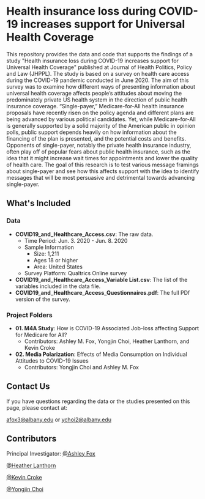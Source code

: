 # Health insurance loss during COVID-19 increases support for Universal Health Coverage

This repository provides the data and code that supports the findings of a study "Health insurance loss during COVID-19 increases support for Universal Health Coverage" published at Journal of Health Politics, Policy and Law (JHPPL). The study is based on a survey on health care access during the COVID-19 pandemic conducted in June 2020. The aim of this survey was to examine how different ways of presenting information about universal health coverage affects people’s attitudes about moving the predominately private US health system in the direction of public health insurance coverage. “Single-payer,” Medicare-for-All health insurance proposals have recently risen on the policy agenda and different plans are being advanced by various political candidates. Yet, while Medicare-for-All is generally supported by a solid majority of the American public in opinion polls, public support depends heavily on how information about the financing of the plan is presented, and the potential costs and benefits. Opponents of single-payer, notably the private health insurance industry, often play off of popular fears about public health insurance, such as the idea that it might increase wait times for appointments and lower the quality of health care. The goal of this research is to test various message framings about single-payer and see how this affects support with the idea to identify messages that will be most persuasive and detrimental towards advancing single-payer.


## What's Included

### Data

* **COVID19_and_Healthcare_Access.csv**: The raw data.
  * Time Period: Jun. 3. 2020 - Jun. 8. 2020
  * Sample Information
    * Size: 1,211
    * Ages 18 or higher
    * Area: United States
  * Survey Platform: Qualtrics Online survey
* **COVID19_and_Healthcare_Access_Variable List.csv**: The list of the variables included in the data file.
* **COVID19_and_Healthcare_Access_Questionnaires.pdf**: The full PDf version of the survey.

### Project Folders

* **01. M4A Study**: How is COVID-19 Associated Job-loss affecting Support for Medicare for All?
	* Contributors: Ashley M. Fox, Yongjin Choi, Heather Lanthorn, and Kevin Croke
* **02. Media Polarization**: Effects of Media Consumption on Individual Attitudes to COVID-19 Issues
	* Contributors: Yongjin Choi and Ashley M. Fox


## Contact Us

If you have questions regarding the data or the studies presented on this page, please contact at:

[afox3@albany.edu](afox3@albany.edu) or [ychoi2@albany.edu](ychoi2@albany.edu)
	
## Contributors

Principal Investigator: [@Ashley Fox](https://twitter.com/ashfoxly)

[@Heather Lanthorn](https://twitter.com/hlanthorn)

[@Kevin Croke](https://twitter.com/jkcroke1)

[@Yongjin Choi](https://twitter.com/TheYongjinChoi)
